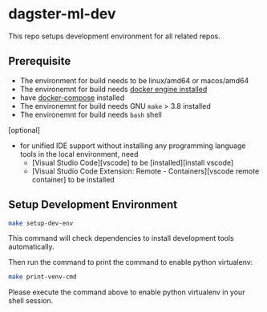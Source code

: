 # dagster-ml-dev

This repo setups development environment for all related repos.

## Prerequisite

- The environment for build needs to be linux/amd64 or macos/amd64
- The environemnt for build needs [docker engine installed](https://docs.docker.com/engine/install/)
- have [docker-compose](https://docs.docker.com/compose/install/) installed
- The environemnt for build needs GNU `make` > 3.8 installed
- The environemnt for build needs `bash` shell

[optional]
- for unified IDE support without installing any programming language tools in the local environment, need
  - [Visual Studio Code][vscode] to be [installed][install vscode]
  - [Visual Studio Code Extension: Remote - Containers][vscode remote container] to be installed

## Setup Development Environment

```bash
make setup-dev-env
```

This command will check dependencies to install development tools automatically.

Then run the command to print the command to enable python virtualenv:

```bash
make print-venv-cmd
```

Please execute the command above to enable python virtualenv in your shell session.
